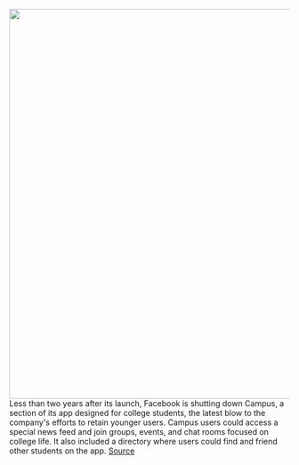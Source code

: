 <img src='https://cdn.vox-cdn.com/thumbor/havwtzXOXXor7O9bH9dUjuYOL4U=/0x0:2040x1360/1200x800/filters:focal(857x517:1183x843)/cdn.vox-cdn.com/uploads/chorus_image/image/70571484/acastro_180522_facebook_0001.0.jpg' width='700px' /><br/>
Less than two years after its launch, Facebook is shutting down Campus, a section of its app designed for college students, the latest blow to the company's efforts to retain younger users. Campus users could access a special news feed and join groups, events, and chat rooms focused on college life. It also included a directory where users could find and friend other students on the app.
<a href='https://www.theverge.com/2022/3/2/22958596/facebook-campus-shut-down-college-younger-users-meta'> Source <a/>